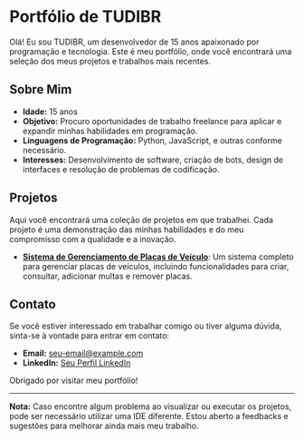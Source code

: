 # Portfólio de TUDIBR

Olá! Eu sou TUDIBR, um desenvolvedor de 15 anos apaixonado por programação e tecnologia. Este é meu portfólio, onde você encontrará uma seleção dos meus projetos e trabalhos mais recentes.

## Sobre Mim

- **Idade:** 15 anos
- **Objetivo:** Procuro oportunidades de trabalho freelance para aplicar e expandir minhas habilidades em programação.
- **Linguagens de Programação:** Python, JavaScript, e outras conforme necessário.
- **Interesses:** Desenvolvimento de software, criação de bots, design de interfaces e resolução de problemas de codificação.

## Projetos

Aqui você encontrará uma coleção de projetos em que trabalhei. Cada projeto é uma demonstração das minhas habilidades e do meu compromisso com a qualidade e a inovação.

- **[Sistema de Gerenciamento de Placas de Veículo]([link-do-repositorio](https://github.com/TUDIBR/Portfolio/blob/main/placa%20de%20veiculo2.py))**: Um sistema completo para gerenciar placas de veículos, incluindo funcionalidades para criar, consultar, adicionar multas e remover placas.

## Contato

Se você estiver interessado em trabalhar comigo ou tiver alguma dúvida, sinta-se à vontade para entrar em contato:

- **Email:** [seu-email@example.com](mailto:seu-email@example.com)
- **LinkedIn:** [Seu Perfil LinkedIn](link-do-linkedin)

Obrigado por visitar meu portfólio!

---

**Nota:** Caso encontre algum problema ao visualizar ou executar os projetos, pode ser necessário utilizar uma IDE diferente. Estou aberto a feedbacks e sugestões para melhorar ainda mais meu trabalho.
